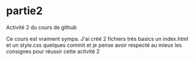 # partie2
Activité 2 du cours de github

Ce cours est vraiment sympa.
J'ai créé 2 fichiers très basics un index.html et un style.css
quelques commit
et je pense avoir respecté au mieux les consignes pour réussir cette activité 2
